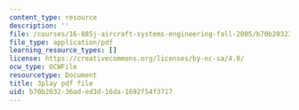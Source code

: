 ```yaml
---
content_type: resource
description: ''
file: /courses/16-885j-aircraft-systems-engineering-fall-2005/b70b203236aded3d16da1692f54f3717_IHVf3ukiIiA.pdf
file_type: application/pdf
learning_resource_types: []
license: https://creativecommons.org/licenses/by-nc-sa/4.0/
ocw_type: OCWFile
resourcetype: Document
title: 3play pdf file
uid: b70b2032-36ad-ed3d-16da-1692f54f3717
---
```

